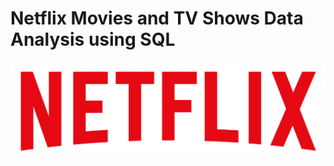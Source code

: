 # Netflix Movies and TV Shows Data Analysis using SQL

![](https://github.com/Giridharan-KM/netflix_project_sql/blob/main/logo.png)

